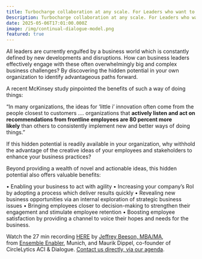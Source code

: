 ```yaml
---
title: Turbocharge collaboration at any scale. For Leaders who want to thrive.
Description: Turbocharge collaboration at any scale. For Leaders who want to thrive.
date: 2025-05-06T17:01:00.000Z
image: /img/continual-dialogue-model.png
featured: true
---
```

All leaders are currently engulfed by a business world which is constantly defined by new developments and disruptions. How can business leaders effectively engage with these often overwhelmingly big and complex business challenges? By discovering the hidden potential in your own organization to identify advantageous paths forward.

A recent McKinsey study pinpointed the benefits of such a way of doing things:

“In many organizations, the ideas for ‘little i’ innovation often come from the people closest to customers …. organizations that **actively listen and act on recommendations from frontline employees are 80 percent more likely** than others to consistently implement new and better ways of doing things.”


If this hidden potential is readily available in your organization, why withhold the advantage of the creative ideas of your employees and stakeholders to enhance your business practices?

Beyond providing a wealth of novel and actionable ideas, this hidden potential also offers valuable benefits:

• Enabling your business to act with agility
• Increasing your company’s RoI by adopting a process which deliver results quickly
• Revealing new business opportunities via an internal exploration of strategic business issues
• Bringing employees closer to decision-making to strengthen their engagement and stimulate employee retention
• Boosting employee satisfaction by providing a channel to voice their hopes and needs for the business.

Watch the 27 min recording [HERE](https://vimeo.com/938303723/3813420460?share=copy) by [Jeffrey Beeson, MBA/MA](https://www.linkedin.com/in/jeffreybeeson/), from [Ensemble Enabler](https://www.linkedin.com/company/ensemble-enabler/), Munich, and Maurik Dippel, co-founder of CircleLytics ACI & Dialogue. [Contact us directly, via our agenda](https://calendly.com/circlelytics).
